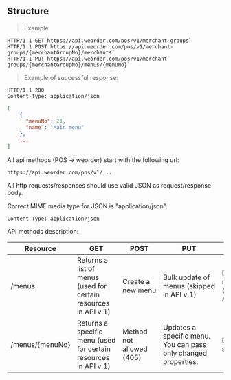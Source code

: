 ## Structure

> Example

```
HTTP/1.1 GET https://api.weorder.com/pos/v1/merchant-groups`
HTTP/1.1 POST https://api.weorder.com/pos/v1/merchant-groups/{merchantGroupNo}/merchants`
HTTP/1.1 PUT https://api.weorder.com/pos/v1/merchant-groups/{merchantGroupNo}/menus/{menuNo}`
```
> Example of successful response:

```
HTTP/1.1 200
Content-Type: application/json
```

```json
[
    {
      "menuNo": 21,
      "name": "Main menu"
    },
    ...
]
```

All api methods (POS -> weorder) start with the following url:

`https://api.weorder.com/pos/v1/...`

All http requests/responses should use valid JSON as request/response body.

Correct MIME media type for JSON is "application/json".

`Content-Type: application/json`

API methods description:

Resource | GET | POST | PUT | DELETE
-------- | --- | ---- | --- | ------
/menus | Returns a list of menus (used for certain resources in API v.1) | Create a new menu | Bulk update of menus (skipped in API v.1) | Delete all menus (skipped in API v.1)
/menus/{menuNo} | Returns a specific menu (used for certain resources in API v.1) | Method not allowed (405) | Updates a specific menu. You can pass only changed properties. | Deletes a specific menu